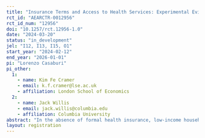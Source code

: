 ```yaml
---
title: "Insurance Terms and Access to Health Services: Experimental Evidence from Uganda"
rct_id: "AEARCTR-0012956"
rct_id_num: "12956"
doi: "10.1257/rct.12956-1.0"
date: "2024-03-20"
status: "in_development"
jel: "I12, I13, I15, O1"
start_year: "2024-02-12"
end_year: "2026-01-01"
pi: "Lorenzo Casaburi"
pi_other:
  1:
    - name: Kim Fe Cramer
    - email: k.f.cramer@lse.ac.uk
    - affiliation: London School of Economics
  2:
    - name: Jack Willis
    - email: jack.willis@columbia.edu
    - affiliation: Columbia University
abstract: "In the absence of formal health insurance, low-income households often rely on costly coping strategies to finance health expenses, or simply forgo healthcare altogether. Health insurance can thus improve access to healthcare and reduce financial stress, but only if people buy it. In this trial, we collaborate with a health insurance provider in rural Uganda and study experimentally how premiums and co-payment levels affect insurance take-up, utilization of health services, and health outcomes. "
layout: registration
---
```



